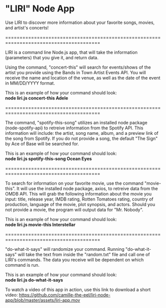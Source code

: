 # "LIRI" Node App

Use LIRI to discover more information about your favorite songs, movies, and artist's concerts!

=======================================================================================

LIRI is a command line Node.js app, that will take the information (parameters) that you give it, and return data. 

Using the command, "concert-this" will search for events/shows of the artist you provide using the Bands in Town Artist Events API. You will receive the name and location of the venue, as well as the date of the event in MM/DD/YYYY format.

This is an example of how your command should look:
<br>
**node liri.js concert-this Adele**

=======================================================================================

The command, "spotify-this-song" utilizes an installed node package (node-spotify-api) to retreive information from the Spotify API. This information will include: the artist, song name, album, and a preview link of the song from Spotify. If you do not provide a song, the default "The Sign" by Ace of Base will be searched for.

This is an example of how your command should look:
<br>
**node liri.js spotify-this-song Ocean Eyes**

=======================================================================================

To search for information on your favorite movie, use the command "movie-this". It will use the installed node package, axios, to retreive data from the OMDB API. This will grab the following information about the movie you input: title, release year, IMDB rating, Rotten Tomatoes rating, country of production, language of the movie, plot synopsis, and actors. Should you not provide a movie, the program will output data for "Mr. Nobody".

This is an example of how your command should look:
<br>
**node liri.js movie-this Interstellar**

=======================================================================================

"do-what-it-says" will randomize your command. Running "do-what-it-says" will take the text from inside the "random.txt" file and call one of LIRI's commands. The data you receive will be dependent on which command is run.

This is an example of how your command should look:
<br>
**node liri.js do-what-it-says**

To watch a video of this app in action, use this link to download a short video: 
https://github.com/camille-the-eel/liri-node-app/blob/master/assets/liri-app.mov
